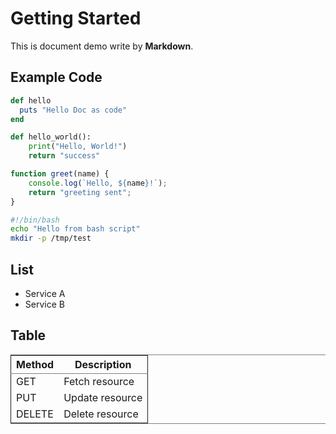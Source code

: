 

# Getting Started

This is document demo write by **Markdown**.


## Example Code

```ruby
def hello
  puts "Hello Doc as code"
end
```

```python
def hello_world():
    print("Hello, World!")
    return "success"
```

```javascript
function greet(name) {
    console.log(`Hello, ${name}!`);
    return "greeting sent";
}
```

```bash
#!/bin/bash
echo "Hello from bash script"
mkdir -p /tmp/test
```


## List

-   Service A
-   Service B


## Table

<table border="2" cellspacing="0" cellpadding="6" rules="groups" frame="hsides">


<colgroup>
<col  class="org-left" />

<col  class="org-left" />
</colgroup>
<thead>
<tr>
<th scope="col" class="org-left">Method</th>
<th scope="col" class="org-left">Description</th>
</tr>
</thead>
<tbody>
<tr>
<td class="org-left">GET</td>
<td class="org-left">Fetch resource</td>
</tr>

<tr>
<td class="org-left">PUT</td>
<td class="org-left">Update resource</td>
</tr>

<tr>
<td class="org-left">DELETE</td>
<td class="org-left">Delete resource</td>
</tr>
</tbody>
</table>

